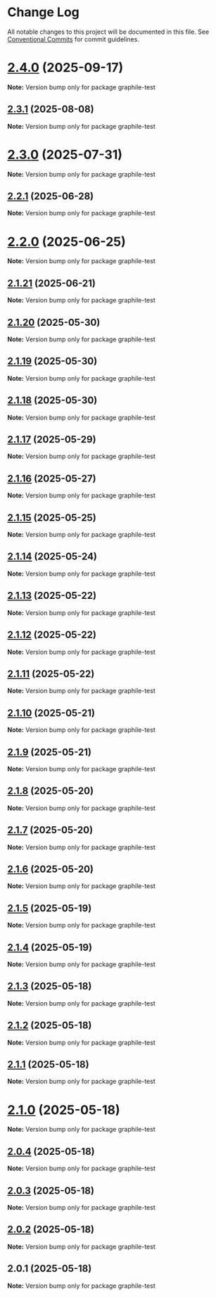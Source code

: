 # Change Log

All notable changes to this project will be documented in this file.
See [Conventional Commits](https://conventionalcommits.org) for commit guidelines.

# [2.4.0](https://github.com/launchql/launchql/compare/graphile-test@2.3.1...graphile-test@2.4.0) (2025-09-17)

**Note:** Version bump only for package graphile-test





## [2.3.1](https://github.com/launchql/launchql/compare/graphile-test@2.3.0...graphile-test@2.3.1) (2025-08-08)

**Note:** Version bump only for package graphile-test





# [2.3.0](https://github.com/launchql/launchql/compare/graphile-test@2.2.1...graphile-test@2.3.0) (2025-07-31)

**Note:** Version bump only for package graphile-test





## [2.2.1](https://github.com/launchql/launchql/compare/graphile-test@2.2.0...graphile-test@2.2.1) (2025-06-28)

**Note:** Version bump only for package graphile-test





# [2.2.0](https://github.com/launchql/launchql/compare/graphile-test@2.1.21...graphile-test@2.2.0) (2025-06-25)

**Note:** Version bump only for package graphile-test





## [2.1.21](https://github.com/launchql/launchql/compare/graphile-test@2.1.20...graphile-test@2.1.21) (2025-06-21)

**Note:** Version bump only for package graphile-test





## [2.1.20](https://github.com/launchql/launchql/compare/graphile-test@2.1.19...graphile-test@2.1.20) (2025-05-30)

**Note:** Version bump only for package graphile-test





## [2.1.19](https://github.com/launchql/launchql/compare/graphile-test@2.1.18...graphile-test@2.1.19) (2025-05-30)

**Note:** Version bump only for package graphile-test





## [2.1.18](https://github.com/launchql/launchql/compare/graphile-test@2.1.17...graphile-test@2.1.18) (2025-05-30)

**Note:** Version bump only for package graphile-test





## [2.1.17](https://github.com/launchql/launchql/compare/graphile-test@2.1.16...graphile-test@2.1.17) (2025-05-29)

**Note:** Version bump only for package graphile-test





## [2.1.16](https://github.com/launchql/launchql/compare/graphile-test@2.1.15...graphile-test@2.1.16) (2025-05-27)

**Note:** Version bump only for package graphile-test





## [2.1.15](https://github.com/launchql/launchql/compare/graphile-test@2.1.14...graphile-test@2.1.15) (2025-05-25)

**Note:** Version bump only for package graphile-test





## [2.1.14](https://github.com/launchql/launchql/compare/graphile-test@2.1.13...graphile-test@2.1.14) (2025-05-24)

**Note:** Version bump only for package graphile-test





## [2.1.13](https://github.com/launchql/launchql/compare/graphile-test@2.1.12...graphile-test@2.1.13) (2025-05-22)

**Note:** Version bump only for package graphile-test





## [2.1.12](https://github.com/launchql/launchql/compare/graphile-test@2.1.11...graphile-test@2.1.12) (2025-05-22)

**Note:** Version bump only for package graphile-test





## [2.1.11](https://github.com/launchql/launchql/compare/graphile-test@2.1.10...graphile-test@2.1.11) (2025-05-22)

**Note:** Version bump only for package graphile-test





## [2.1.10](https://github.com/launchql/launchql/compare/graphile-test@2.1.9...graphile-test@2.1.10) (2025-05-21)

**Note:** Version bump only for package graphile-test





## [2.1.9](https://github.com/launchql/launchql/compare/graphile-test@2.1.8...graphile-test@2.1.9) (2025-05-21)

**Note:** Version bump only for package graphile-test





## [2.1.8](https://github.com/launchql/launchql/compare/graphile-test@2.1.7...graphile-test@2.1.8) (2025-05-20)

**Note:** Version bump only for package graphile-test





## [2.1.7](https://github.com/launchql/launchql/compare/graphile-test@2.1.6...graphile-test@2.1.7) (2025-05-20)

**Note:** Version bump only for package graphile-test





## [2.1.6](https://github.com/launchql/launchql/compare/graphile-test@2.1.5...graphile-test@2.1.6) (2025-05-20)

**Note:** Version bump only for package graphile-test





## [2.1.5](https://github.com/launchql/launchql/compare/graphile-test@2.1.4...graphile-test@2.1.5) (2025-05-19)

**Note:** Version bump only for package graphile-test





## [2.1.4](https://github.com/launchql/launchql/compare/graphile-test@2.1.3...graphile-test@2.1.4) (2025-05-19)

**Note:** Version bump only for package graphile-test





## [2.1.3](https://github.com/launchql/launchql/compare/graphile-test@2.1.2...graphile-test@2.1.3) (2025-05-18)

**Note:** Version bump only for package graphile-test





## [2.1.2](https://github.com/launchql/launchql/compare/graphile-test@2.1.1...graphile-test@2.1.2) (2025-05-18)

**Note:** Version bump only for package graphile-test





## [2.1.1](https://github.com/launchql/launchql/compare/graphile-test@2.1.0...graphile-test@2.1.1) (2025-05-18)

**Note:** Version bump only for package graphile-test





# [2.1.0](https://github.com/launchql/launchql/compare/graphile-test@2.0.4...graphile-test@2.1.0) (2025-05-18)

**Note:** Version bump only for package graphile-test





## [2.0.4](https://github.com/launchql/launchql/compare/graphile-test@2.0.3...graphile-test@2.0.4) (2025-05-18)

**Note:** Version bump only for package graphile-test





## [2.0.3](https://github.com/launchql/launchql/compare/graphile-test@2.0.2...graphile-test@2.0.3) (2025-05-18)

**Note:** Version bump only for package graphile-test





## [2.0.2](https://github.com/launchql/launchql/compare/graphile-test@2.0.1...graphile-test@2.0.2) (2025-05-18)

**Note:** Version bump only for package graphile-test





## 2.0.1 (2025-05-18)

**Note:** Version bump only for package graphile-test
